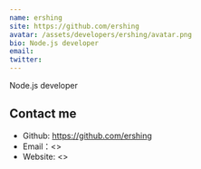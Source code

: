 ```yaml
---
name: ershing
site: https://github.com/ershing
avatar: /assets/developers/ershing/avatar.png
bio: Node.js developer
email: 
twitter: 
---
```


Node.js developer

## Contact me

- Github: <https://github.com/ershing>
- Email：<>
- Website: <>
